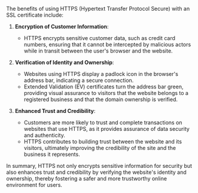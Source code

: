 The benefits of using HTTPS (Hypertext Transfer Protocol Secure) with an SSL certificate include:

1. **Encryption of Customer Information**:
   - HTTPS encrypts sensitive customer data, such as credit card numbers, ensuring that it cannot be intercepted by malicious actors while in transit between the user's browser and the website.

2. **Verification of Identity and Ownership**:
   - Websites using HTTPS display a padlock icon in the browser's address bar, indicating a secure connection.
   - Extended Validation (EV) certificates turn the address bar green, providing visual assurance to visitors that the website belongs to a registered business and that the domain ownership is verified.

3. **Enhanced Trust and Credibility**:
   - Customers are more likely to trust and complete transactions on websites that use HTTPS, as it provides assurance of data security and authenticity.
   - HTTPS contributes to building trust between the website and its visitors, ultimately improving the credibility of the site and the business it represents.

In summary, HTTPS not only encrypts sensitive information for security but also enhances trust and credibility by verifying the website's identity and ownership, thereby fostering a safer and more trustworthy online environment for users.